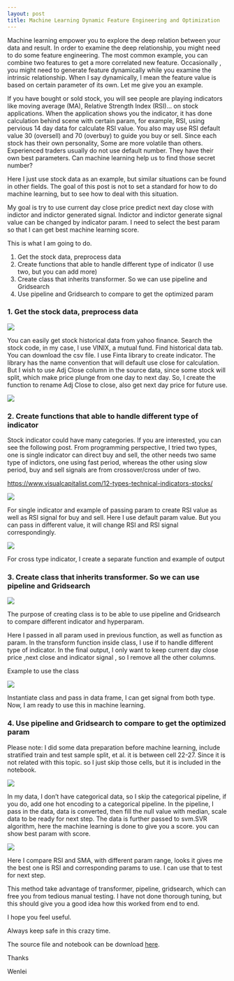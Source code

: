 ```yaml
---
layout: post
title: Machine Learning Dynamic Feature Engineering and Optimization
---
```


Machine learning empower you to explore the deep relation between your data and result. In order to examine the deep relationship, you might need to do some feature engineering. The most common example, you can combine two features to get a more correlated new feature. Occasionally , you might need to generate feature dynamically while you examine the intrinsic relationship.  When I say dynamically, I mean the feature value is based on certain parameter of its own. Let me give you an example.  

If you have bought or sold stock, you will see people are playing indicators like moving average (MA),   Relative Strength Index (RSI)… on stock applications. When the application shows you the indicator,  it has done calculation behind scene with certain param, for example, RSI, using pervious 14 day data for calculate RSI value.  You also may use RSI default value 30 (oversell) and 70 (overbuy) to guide you buy or sell. Since each stock has their own personality, Some are more volatile than others. Experienced traders usually do not use default number. They have their own best parameters. Can machine learning help us to find those secret number?  

Here I just use stock data as an example,  but similar situations can be found in other fields. The goal of this post is not to set a standard for how to do machine learning, but to see how to deal with this situation.        

My goal is try to use current day close price predict next day close with indictor and indictor generated signal.   Indictor and indictor generate signal value can be changed by indicator param. I need to select the best param so that I can get best machine learning score.  

This is what I am going to do.   

1.	Get the stock data, preprocess data   
2.	Create functions that able to handle different type of indicator (I use two, but you can add more)  
3.	Create class that inherits transformer. So we can use pipeline and Gridsearch  
4.	Use pipeline and  Gridsearch to compare to get the optimized param  

### 1. Get the stock data, preprocess data  

<img src="/images/blog39/1getdata.PNG">     

You can easily get stock historical data from yahoo finance.  Search the stock code, in my case,  I use VINIX, a mutual fund.  Find historical data tab. You can download the csv  file. I use Finta library to create indicator.  The library has the name convention that will default use close for calculation.  But I wish to use Adj Close column in the source data, since some stock will split, which make price plunge from one day to next day.  So, I create the function to rename Adj Close to close, also get next day price for future use.  

<img src="/images/blog39/1preprocess.PNG">   

### 2. Create functions that able to handle different type of indicator   

Stock indicator could have many categories. If you are interested, you can see the following post.  From programming perspective,  I tried two types,  one is single indicator can direct buy and sell,  the other needs two same type of indictors,  one using fast period, whereas the other using slow period,  buy and sell signals are from crossover/cross under of two.  

<https://www.visualcapitalist.com/12-types-technical-indicators-stocks/>  

<img src="/images/blog39/2function_single_indicator.PNG">  

For single indicator  and example of passing param to create RSI value as well as RSI signal for buy and sell. Here I use default param value.  But you can pass in different value, it will change RSI and RSI signal correspondingly.  

<img src="/images/blog39/2function_crossover.PNG">   

For cross type indicator, I create a separate function and example of output   

### 3. Create class that inherits transformer. So we can use pipeline and Gridsearch

<img src="/images/blog39/3Class_handle_all_indicator.PNG">  

The purpose of creating class is to be able to use pipeline and Gridsearch to compare different indicator and hyperparam.   

Here I passed in all param used in previous function, as well as function as param.  In the transform function inside class,  I use if to handle different type of indicator. In the final output, I only want to keep current day close price ,next close and indicator signal , so I remove all the other columns.  

Example to use the class 

<img src="/images/blog39/3testclass.PNG">  

Instantiate class and pass in data frame,  I can get signal from both type. Now, I am ready to use this in machine learning.   

### 4. Use pipeline and  Gridsearch to compare to get the optimized param  

Please note: I did some data preparation before machine learning, include stratified train and test sample split, et al. it is between cell 22-27. 
Since it is not related with this topic. so I just skip those cells, but it is included in the notebook.

<img src="/images/blog39/4pipeline.PNG">   

In my data, I don’t have categorical data, so I skip the categorical pipeline, if you do, add one hot encoding to a categorical pipeline.  In the pipeline,  I pass in the data, data is converted, then fill  the null value with median, scale data to be ready for next step. 
The data is further passed to svm.SVR algorithm, here the machine learning is done to give you a score.  you can show best param with score.  

<img src="/images/blog39/4gridsearch.PNG">  

Here I compare RSI and SMA,  with different param range, looks it gives me the best one is RSI and corresponding params to use. I can use that to test for next step. 

This method take advantage of transformer, pipeline,  gridsearch, which can free you from tedious manual testing.  I have not done thorough tuning, but this should give you a good idea how this worked from end to end.  

I hope you feel useful.    

Always keep safe in this crazy time.    

The source file and notebook can be download  <a href="/Files/dynamic_feature_ML.zip">here</a>.  

Thanks  

Wenlei
